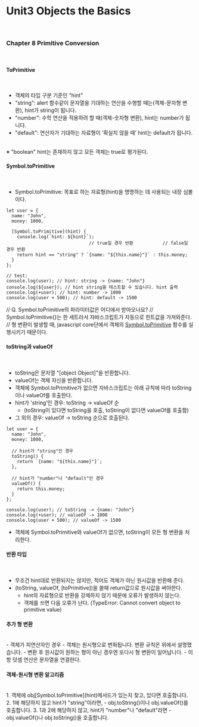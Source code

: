 # Unit3 Objects the Basics
<br>

### Chapter 8 Primitive Conversion
<br>

#### ToPrimitive
<br>

- 객체의 타입 구분 기준인 "hint"
- "string": alert 함수같이 문자열을 기대하는 연산을 수행할 때는(객체-문자형 변환), hint가 string이 됩니다.
- "number": 수학 연산을 적용하려 할 때(객체-숫자형 변환), hint는 number가 됩니다.
- "default": 연산자가 기대하는 자료형이 ‘확실치 않을 때’ hint는 default가 됩니다.
<br>
※ "boolean" hint는 존재하지 않고 모든 객체는 true로 평가된다.

#### Symbol.toPrimitive
<br>

- Symbol.toPrimitive: 목표로 하는 자료형(hint)을 명명하는 데 사용되는 내장 심볼이다.

```
let user = {
  name: "John",
  money: 1000,

  [Symbol.toPrimitive](hint) {
    console.log(`hint: ${hint}`);
							   // true일 경우 반환			// false일 경우 반환
    return hint == "string" ? `{name: "${this.name}"}` : this.money;
  }
};

// test:
console.log(user); // hint: string -> {name: "John"}
console.log(${user}); // hint string을 테스트할 수 있습니다. hint 출력
console.log(+user); // hint: number -> 1000
console.log(user + 500); // hint: default -> 1500
```

// Q. Symbol.toPrimitive의 파라미터값은 어디에서 받아오나요?
// Symbol.toPrimitive{}는 한 세트라서 자바스크립트가 자동으로 힌트값을 가져와준다.
// 형 변환이 발생할 때, javascript core단에서 객체의 [Symbol.toPrimitive](hint) 함수를 실행시키기 때문이다.

#### toString과 valueOf
<br>

- toString은 문자열 "[object Object]"을 반환합니다.
- valueOf는 객체 자신을 반환합니다.
- 객체에 Symbol.toPrimitive가 없으면 자바스크립트는 아래 규칙에 따라 toString이나 valueOf를 호출한다.
- hint가 'string’인 경우: toString -> valueOf 순
	- (toString이 있다면 toString을 호출, toString이 없다면 valueOf를 호출함)
- 그 외의 경우: valueOf -> toString 순으로 호출된다.

```
let user = {
  name: "John",
  money: 1000,

  // hint가 "string"인 경우
  toString() {
    return `{name: "${this.name}"}`;
  },

  // hint가 "number"나 "default"인 경우
  valueOf() {
    return this.money;
  }
};

console.log(user); // toString -> {name: "John"}
console.log(+user); // valueOf -> 1000
console.log(user + 500); // valueOf -> 1500
```

- 객체에 Symbol.toPrimitive와 valueOf가 없으면, toString이 모든 형 변환을 처리한다.

#### 반환 타입
<br>

- 무조건 hint대로 반환되지는 않지만, 적어도 객체가 아닌 원시값을 반환해 준다.
- (toString, valueOf, [toPrimitive])을 쓸때 return값으로 원시값을 써야한다.
	- hint의 자료형으로 반환을 강제하지 않기 때문에 오류가 발생하지 않는다.
	- 객체를 쓰면 다음 오류가 난다. (TypeError: Cannot convert object to primitive value)

#### 추가 형 변환

<br>
- 객체가 피연산자인 경우
	- 객체는 원시형으로 변화됩니다. 변환 규칙은 위에서 설명했습니다.
	- 변환 후 원시값이 원하는 형이 아닌 경우엔 또다시 형 변환이 일어납니다.
- 이항 덧셈 연산은 문자열을 연결한다.

#### 객체-원시형 변환 알고리즘
<br>
1. 객체에 obj[Symbol.toPrimitive](hint)메서드가 있는지 찾고, 있다면 호출합니다.
2. 1에 해당하지 않고 hint가 "string"이라면,
	- obj.toString()이나 obj.valueOf()를 호출합니다.
3. 1과 2에 해당하지 않고, hint가 "number"나 "default"라면
	- obj.valueOf()나 obj.toString()을 호출합니다.